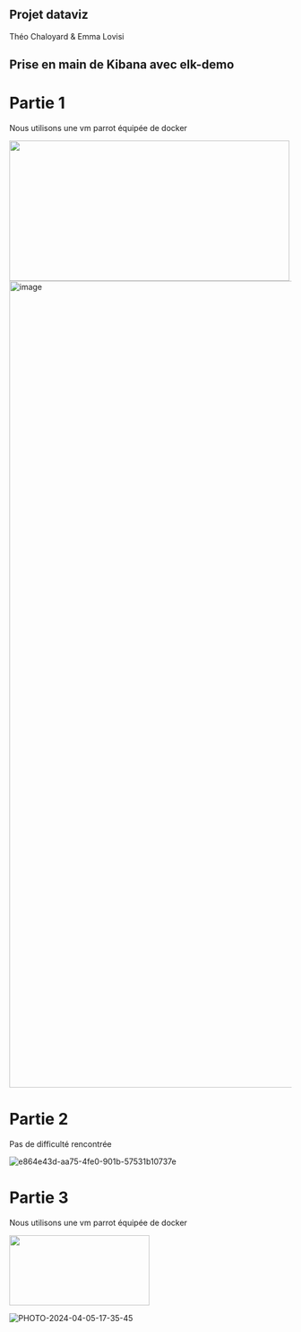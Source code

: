 ## Projet dataviz
Théo Chaloyard & Emma Lovisi

## Prise en main de Kibana avec elk-demo

# Partie 1

Nous utilisons une vm parrot équipée de docker

<img src="https://github.com/emma2442/projet_dataviz/assets/102244339/660bcd4b-7913-46c9-8ed3-92f0be0e61ca" width="500" height="250">

<img width="1437" alt="image" src="https://github.com/emma2442/projet_dataviz/assets/102244339/f6916171-e19f-4ee8-9651-ee62cd1f0204">

# Partie 2

Pas de difficulté rencontrée

![e864e43d-aa75-4fe0-901b-57531b10737e](https://github.com/emma2442/projet_dataviz/assets/102244339/29767519-9ce5-4e5a-8497-e45939960ef9)

# Partie 3

Nous utilisons une vm parrot équipée de docker

<img src="https://github.com/emma2442/projet_dataviz/assets/102244339/2cbc74a7-fec5-4ae9-bd0b-f5988eb02848" width="250" height="125">

![PHOTO-2024-04-05-17-35-45](https://github.com/emma2442/projet_dataviz/assets/102244339/9ee35b3e-fce5-464e-a3f0-85b85eb18af5)
